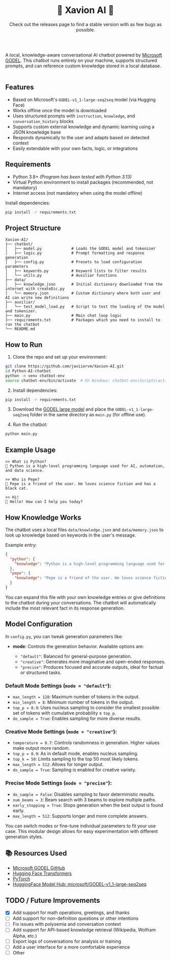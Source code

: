 <br />
<div align="center">
  <h1 align="center">🤖 Xavion AI 🤖</h1>
  <p style="text-align: center;">
    Check out the releases page to find a stable version with as few bugs as possible.
  </p>
</div>
<br /><br />

A local, knowledge-aware conversational AI chatbot powered by [Microsoft GODEL](https://github.com/microsoft/GODEL). This chatbot runs entirely on your machine, supports structured prompts, and can reference custom knowledge stored in a local database.
<br /><br />

## Features

* Based on Microsoft's `GODEL-v1_1-large-seq2seq` model (via Hugging Face)
* Works offline once the model is downloaded
* Uses structured prompts with `instruction`, `knowledge`, and `conversation_history` blocks
* Supports custom external knowledge and dynamic learning using a JSON knowledge base
* Responds dynamically to the user and adapts based on detected context
* Easily extendable with your own facts, logic, or integrations

## Requirements

* Python 3.8+  *(Program has been tested with Python 3.13)*
* Virtual Python environment to install packages (recommended, not mandatory)
* Internet access (not mandatory when using the model offline)

Install dependencies:

```bash
pip install -r requirements.txt
```

## Project Structure

```
Xavion-AI/
├── chatbot/
│   ├── model.py             # Loads the GODEL model and tokenizer
│   ├── logic.py             # Prompt formatting and response generation
│   ├── config.py            # Presets to load configuration parameters
│   ├── keywords.py          # Keyword lists to filter results
│   └── utils.py             # Auxiliar functions
├── data/
│   ├── knowledge.json       # Initial dictionary downloaded from the internet with createDic.py
│   └── memory.json          # Custom dictionary where both user and AI can write new definitions
├── auxiliar/
│   └── test_model_load.py   # Script to test the loading of the model and tokenizer.
├── main.py                  # Main chat loop logic
├── requirements.txt         # Packages which you need to install to run the chatbot
└── README.md
```

## How to Run

1. Clone the repo and set up your environment:

```bash
git clone https://github.com/javiiervm/Xavion-AI.git
cd Python-AI-chatbot
python -m venv chatbot-env
source chatbot-env/bin/activate  # On Windows: chatbot-env\Scripts\activate
```

2. Install dependencies:

```bash
pip install -r requirements.txt
```

3. Download the [GODEL large model](https://huggingface.co/microsoft/GODEL-v1_1-large-seq2seq) and place the `GODEL-v1_1-large-seq2seq` folder in the same directory as `main.py` (for offline use).

4. Run the chatbot:

```bash
python main.py
```

## Example Usage

```
>> What is Python?
🤖 Python is a high-level programming language used for AI, automation, and data science.

>> Who is Pepe?
🤖 Pepe is a friend of the user. He loves science fiction and has a black cat.

>> Hi!
🤖 Hello! How can I help you today?
```

## How Knowledge Works

The chatbot uses a local files `data/knowledge.json` and `data/memory.json` to look up knowledge based on keywords in the user's message.

Example entry:

```json
{
  "python": {
    "knowledge": "Python is a high-level programming language used for AI, automation, and data science."
  },
  "pepe": {
    "knowledge": "Pepe is a friend of the user. He loves science fiction and has a black cat."
  }
}
```

You can expand this file with your own knowledge entries or give definitions to the chatbot during your conversations. The chatbot will automatically include the most relevant fact in its response generation.

## Model Configuration

In `config.py`, you can tweak generation parameters like:

* **mode**: Controls the generation behavior. Available options are:

  * `"default"`: Balanced for general-purpose generation.
  * `"creative"`: Generates more imaginative and open-ended responses.
  * `"precise"`: Produces focused and accurate outputs, ideal for factual or structured tasks.

### Default Mode Settings (`mode = "default"`):

* `max_length = 128`: Maximum number of tokens in the output.
* `min_length = 8`: Minimum number of tokens in the output.
* `top_p = 0.9`: Uses nucleus sampling to consider the smallest possible set of tokens with cumulative probability ≥ `top_p`.
* `do_sample = True`: Enables sampling for more diverse results.

### Creative Mode Settings (`mode = "creative"`):

* `temperature = 0.7`: Controls randomness in generation. Higher values make output more random.
* `top_p = 0.9`: As in default mode, enables nucleus sampling.
* `top_k = 50`: Limits sampling to the top 50 most likely tokens.
* `max_length = 512`: Allows for longer output.
* `do_sample = True`: Sampling is enabled for creative variety.

### Precise Mode Settings (`mode = "precise"`):

* `do_sample = False`: Disables sampling to favor deterministic results.
* `num_beams = 3`: Beam search with 3 beams to explore multiple paths.
* `early_stopping = True`: Stops generation when the best output is found early.
* `max_length = 512`: Supports longer and more complete answers.

You can switch modes or fine-tune individual parameters to fit your use case. This modular design allows for easy experimentation with different generation styles.

## 📚 Resources Used

* [Microsoft GODEL GitHub](https://github.com/microsoft/GODEL)
* [Hugging Face Transformers](https://huggingface.co/docs/transformers)
* [PyTorch](https://pytorch.org/)
* [HuggingFace Model Hub: microsoft/GODEL-v1\_1-large-seq2seq](https://huggingface.co/microsoft/GODEL-v1_1-large-seq2seq)

## TODO / Future Improvements

* [x] Add support for math operations, greetings, and thanks
* [ ] Add support for non-definition questions or other intentions
* [ ] Fix issues with polysemia and conversation context
* [ ] Add support for API-based knowledge retrieval (Wikipedia, Wolfram Alpha, etc.)
* [ ] Export logs of conversations for analysis or training
* [ ] Add a user interface for a more comfortable experience
* [ ] Other
